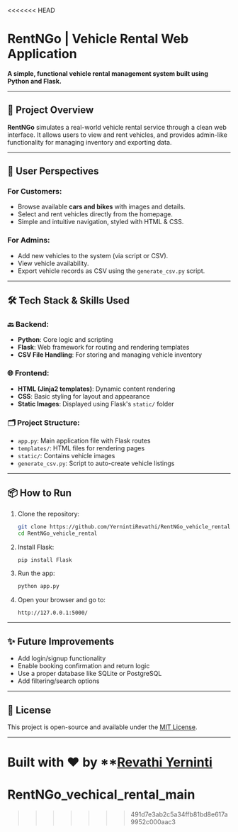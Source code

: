 <<<<<<< HEAD
# RentNGo | Vehicle Rental Web Application

**A simple, functional vehicle rental management system built using Python and Flask.**

---

## 🚗 Project Overview

**RentNGo** simulates a real-world vehicle rental service through a clean web interface. It allows users to view and rent vehicles, and provides admin-like functionality for managing inventory and exporting data.

---

## 👤 User Perspectives

### For Customers:

* Browse available **cars and bikes** with images and details.
* Select and rent vehicles directly from the homepage.
* Simple and intuitive navigation, styled with HTML & CSS.

### For Admins:

* Add new vehicles to the system (via script or CSV).
* View vehicle availability.
* Export vehicle records as CSV using the `generate_csv.py` script.

---

## 🛠️ Tech Stack & Skills Used

### 🔙 Backend:

* **Python**: Core logic and scripting
* **Flask**: Web framework for routing and rendering templates
* **CSV File Handling**: For storing and managing vehicle inventory

### 🌐 Frontend:

* **HTML (Jinja2 templates)**: Dynamic content rendering
* **CSS**: Basic styling for layout and appearance
* **Static Images**: Displayed using Flask's `static/` folder

### 🗂️ Project Structure:

* `app.py`: Main application file with Flask routes
* `templates/`: HTML files for rendering pages
* `static/`: Contains vehicle images
* `generate_csv.py`: Script to auto-create vehicle listings

---

## 📦 How to Run

1. Clone the repository:

   ```bash
   git clone https://github.com/YernintiRevathi/RentNGo_vehicle_rental.git
   cd RentNGo_vehicle_rental
   ```
2. Install Flask:

   ```bash
   pip install Flask
   ```
3. Run the app:

   ```bash
   python app.py
   ```
4. Open your browser and go to:

   ```
   http://127.0.0.1:5000/
   ```

---

## ✨ Future Improvements

* Add login/signup functionality
* Enable booking confirmation and return logic
* Use a proper database like SQLite or PostgreSQL
* Add filtering/search options

---

## 📄 License

This project is open-source and available under the [MIT License](LICENSE).

---

Built with ❤️ by \*\*[**Revathi Yerninti**](https://github.com/YernintiRevathi)
=======
# RentNGo_vechical_rental_main
>>>>>>> 491d7e3ab2c5a34ffb81bd8e617a9952c000aac3
